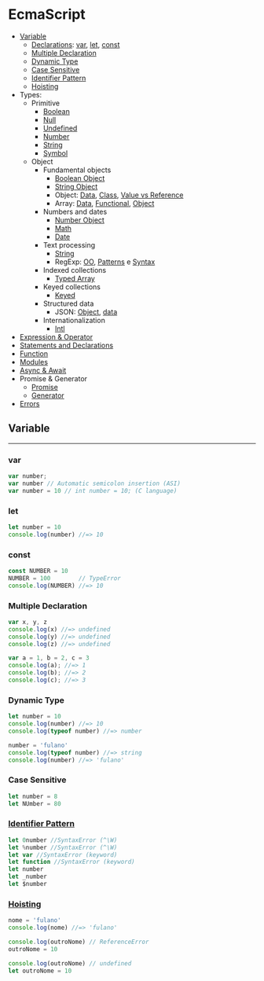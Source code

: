 # EcmaScript

* [Variable](#variable)
  * [Declarations](https://developer.mozilla.org/en-US/docs/Web/JavaScript/Reference#Declarations): [var](#var), [let](#let), [const](#const)
  * [Multiple Declaration](#multiple-declaration)
  * [Dynamic Type](#dynamic-type)
  * [Case Sensitive](#case-sensitive)
  * [Identifier Pattern](#identifier-pattern)
  * [Hoisting](#hoisting)
* Types:
  * Primitive
    * [Boolean](type/Boolean.js)
    * [Null](type/Null.js)
    * [Undefined](type/Undefined.js)
    * [Number](type/Number.js)
    * [String](type/String.js)
    * [Symbol](type/Symbol.js)
  * Object
    * Fundamental objects
      * [Boolean Object](type/BooleanObject.js)
      * [String Object](type/StringObject.js)
      * Object: [Data](type/Object.js), [Class](type/ObjectClass.js), [Value vs Reference](type/ObjectValueReference.js)
      * Array: [Data](type/Array.js), [Functional](type/ArrayFunny.js), [Object](type/ArrayObject.js)
    * Numbers and dates
      * [Number Object](type/NumberObject.js)
      * [Math](type/Math.js)
      * [Date](type/Date.js)
    * Text processing
      * [String](type/StringObject.js)
      * RegExp: [OO](type/RegExp-OO.js), [Patterns](type/RegExp-patterns.js) e [Syntax](type/RegExp-syntax.js)
    * Indexed collections
      * [Typed Array](type/Array-Typed.js)
    * Keyed collections
      * [Keyed](type/keyedCollections.js)
    * Structured data
      * JSON: [Object](type/JSON.js), [data](data/)
    * Internationalization
      * [Intl](type/Internationalization.js)
* [Expression & Operator](expressionAndOperator.js)
* [Statements and Declarations](statement.js)
* [Function](function.js)
* [Modules](modules/modules.js)
* [Async & Await](asyncAwait.js)
* Promise & Generator
  * [Promise](promise.js)
  * [Generator](generator.js)
* [Errors](handlingError.js)

## Variable

* * *

### var
```js
var number;
var number // Automatic semicolon insertion (ASI)
var number = 10 // int number = 10; (C language)
```

### let
```js
let number = 10
console.log(number) //=> 10
```

### const
```js
const NUMBER = 10
NUMBER = 100        // TypeError
console.log(NUMBER) //=> 10
```

### Multiple Declaration
```js
var x, y, z
console.log(x) //=> undefined
console.log(y) //=> undefined
console.log(z) //=> undefined
```

```js
var a = 1, b = 2, c = 3
console.log(a); //=> 1
console.log(b); //=> 2
console.log(c); //=> 3
```

### Dynamic Type
```js
let number = 10
console.log(number) //=> 10
console.log(typeof number) //=> number

number = 'fulano'
console.log(typeof number) //=> string
console.log(number) //=> 'fulano'
```

### Case Sensitive
```js
let number = 8
let NUmber = 80
```

### [Identifier Pattern](https://developer.mozilla.org/en-US/docs/Web/JavaScript/Guide/Grammar_and_Types#Variables)
```js
let 0number //SyntaxError (^\W)
let %number //SyntaxError (^\W)
let var //SyntaxError (keyword)
let function //SyntaxError (keyword)
let number
let _number
let $number
```

### [Hoisting](https://developer.mozilla.org/en-US/docs/Web/JavaScript/Guide/Grammar_and_Types#Variable_hoisting)
```js
nome = 'fulano'
console.log(nome) //=> 'fulano'
```

```js
console.log(outroNome) // ReferenceError
outroNome = 10
```

```js
console.log(outroNome) // undefined
let outroNome = 10
```
